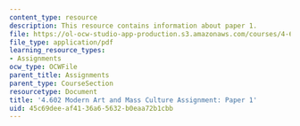 ```yaml
---
content_type: resource
description: This resource contains information about paper 1.
file: https://ol-ocw-studio-app-production.s3.amazonaws.com/courses/4-602-modern-art-and-mass-culture-spring-2012/45c69deeaf4136a65632b0eaa72b1cbb_MIT4_602S12_paper1.pdf
file_type: application/pdf
learning_resource_types:
- Assignments
ocw_type: OCWFile
parent_title: Assignments
parent_type: CourseSection
resourcetype: Document
title: '4.602 Modern Art and Mass Culture Assignment: Paper 1'
uid: 45c69dee-af41-36a6-5632-b0eaa72b1cbb
---
```

